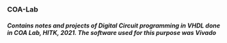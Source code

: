 ### COA-Lab
##### Contains notes and projects of Digital Circuit programming in VHDL done in COA Lab, HITK, 2021. The software used for this purpose was Vivado
